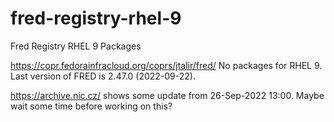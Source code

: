 # fred-registry-rhel-9
Fred Registry RHEL 9 Packages

https://copr.fedorainfracloud.org/coprs/jtalir/fred/
No packages for RHEL 9. Last version of FRED is 2.47.0 (2022-09-22).

https://archive.nic.cz/ shows some update from 26-Sep-2022 13:00. Maybe wait some time before working on this?
